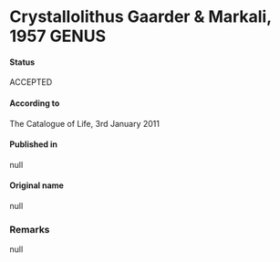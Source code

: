 Crystallolithus Gaarder & Markali, 1957 GENUS
=======

#### Status
ACCEPTED

#### According to
The Catalogue of Life, 3rd January 2011

#### Published in
null

#### Original name
null

### Remarks
null